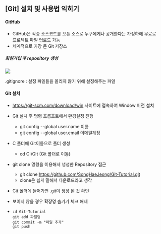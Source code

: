 ## [Git] 설치 및 사용법 익히기

#### GitHub

- GitHub은 각종 소스코드를 오픈 소스로 누구에게나 공개한다는 가정하에 무료로 프로젝트 파일 업로드 가능
- 세계적으로 가장 큰 Git 저장소



##### 회원가입 후 repository 생성

<img src="https://user-images.githubusercontent.com/59730002/75991472-d9cbad00-5f39-11ea-9abb-41d881c8144a.PNG">

.gitignore : 설정 파일들을 올리지 않기 위해 설정해주는 파일



#### Git 설치

- https://git-scm.com/download/win 사이트에 접속하여 Window 버전 설치

- Git 설치 후 명령 프롬프트에서 환경설정 진행

  - git config --global user.name 이름
  - git config --global user.email 이메일계정 

- C 폴더에 Git이름으로 폴더 생성

  - cd C:\GIt (Git 폴더로 이동)

- git clone 명령을 이용해서 생성한 Repository 접근

  - git clone https://github.com/SongHaeJeong/Git-Tutorial.git
  - clone은 쉽게 말해서 다운로드라고 생각

-  Git 폴더에 들어가면 .git이 생성 된 것 확인 

  - 보이지 않을 경우 확장명 숨기기 체크 해제

- ```
  cd Git-Tutorial
  git add 파일명
  git commit -m "파일 추가"
  git push 
  ```

  

  

  

  

  

  

  









   